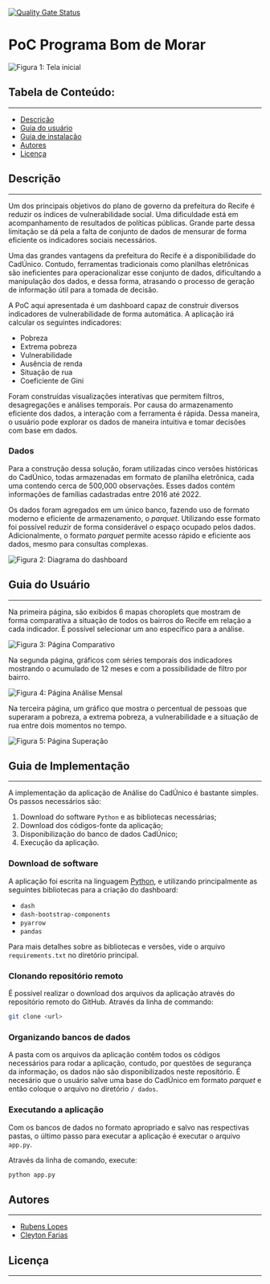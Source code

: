 [![Quality Gate Status](https://sonarcloud.io/api/project_badges/measure?project=EL-BID_analise-cadunico&metric=alert_status)](https://sonarcloud.io/summary/new_code?id=EL-BID_analise-cadunico)

# PoC Programa Bom de Morar

![Figura 1: Tela inicial](www/SCR-20221201-m5u.png)

## Tabela de Conteúdo:
---

- [Descrição](#descricao)
- [Guia do usuário](#guia-do-usuario)
- [Guia de instalação](#guia-de-instalacao)
- [Autores](#autores)
- [Licença](#licenca)

## Descrição <a name="descricao"></a>
---


Um dos principais objetivos do plano de governo da prefeitura do Recife  é reduzir os índices de vulnerabilidade social. Uma dificuldade está em acompanhamento de resultados de políticas públicas. Grande parte dessa limitação se dá pela a falta de conjunto de dados de mensurar de forma eficiente os indicadores sociais necessários.

Uma das grandes vantagens da prefeitura do Recife é a disponibilidade do CadÚnico. Contudo, ferramentas tradicionais como planilhas eletrônicas são ineficientes para operacionalizar esse conjunto de dados, dificultando a manipulação dos dados, e dessa forma, atrasando o processo de geração de informação útil para a tomada de decisão.

A PoC aqui apresentada é um dashboard capaz de construir diversos indicadores de vulnerabilidade de forma automática. A aplicação irá calcular os seguintes indicadores:

- Pobreza
- Extrema pobreza
- Vulnerabilidade
- Ausência de renda
- Situação de rua
- Coeficiente de Gini

Foram construídas visualizações interativas que permitem filtros, desagregações e análises temporais. Por causa do armazenamento eficiente dos dados, a interação com a ferramenta é rápida. Dessa maneira, o usuário pode explorar os dados de maneira intuitiva e tomar decisões com base em dados.

### Dados

Para a construção dessa solução, foram utilizadas cinco versões históricas do CadÚnico, todas armazenadas em formato de planilha eletrônica, cada uma contendo cerca de 500,000 observações. Esses dados contém informações de famílias cadastradas entre 2016 até 2022. 

Os dados foram agregados em um único banco, fazendo uso de formato moderno e eficiente de armazenamento, o *parquet*. Utilizando esse formato foi possível reduzir de forma considerável o espaço ocupado pelos dados. Adicionalmente, o formato *parquet* permite acesso rápido e eficiente aos dados, mesmo para consultas complexas.

![Figura 2: Diagrama do dashboard](www/diagrama.png)

## Guia do Usuário <a name="guia-do-usuario"> </a>
---

Na primeira página, são exibidos 6 mapas choroplets que mostram de forma comparativa a situação de todos os bairros do Recife em relação a cada indicador. É possível selecionar um ano específico para a análise.

![Figura 3: Página Comparativo](www/SCR-20221201-m5u.png)

Na segunda página, gráficos com séries temporais dos indicadores mostrando o acumulado de 12 meses e com a possibilidade de filtro por bairro.

![Figura 4: Página Análise Mensal](www/SCR-20221201-m9n.png)

Na terceira página, um gráfico que mostra o percentual de pessoas que superaram a pobreza, a extrema pobreza, a vulnerabilidade e a situação de rua entre dois momentos no tempo.

![Figura 5: Página Superação](www/SCR-20221201-m6x.png)


## Guia de Implementação  <a name="guia-do-implementacao"> </a>
---

A implementação da aplicação de Análise do CadÚnico é bastante simples. Os passos necessários são:

1. Download do software `Python` e as bibliotecas necessárias;
2. Download dos códigos-fonte da aplicação;
3. Disponibilização do banco de dados CadÚnico;
4. Execução da aplicação.

### Download de software

A aplicação foi escrita na linguagem [Python](https://www.python.org), e utilizando principalmente as seguintes bibliotecas para a criação do dashboard:

- `dash`
- `dash-bootstrap-components`
- `pyarrow`
- `pandas`

Para mais detalhes sobre as bibliotecas e versões, vide o arquivo `requirements.txt` no diretório principal.

### Clonando repositório remoto

É possível realizar o download dos arquivos da aplicação através do 
repositório remoto do GitHub. Através da linha de commando:

```sh 
git clone <url>
```

### Organizando bancos de dados

A pasta com os arquivos da aplicação contêm todos os códigos necessários para rodar a aplicação, contudo, por questões de segurança da informação, os dados não são disponibilizados neste repositório. É necesário que o usuário salve uma base do CadÚnico em formato *parquet* e então coloque o arquivo no diretório `/
dados`.

### Executando a aplicação

Com os bancos de dados no formato apropriado e salvo nas respectivas pastas,
o último passo para executar a aplicação é executar o arquivo `app.py`.

Através da linha de comando, execute:

```sh
python app.py
```


## Autores <a name="autores"></a>
---

- [Rubens Lopes](mailto:lps.rubens@gmail.com "e-mail")
- [Cleyton Farias](mailto:cleytonfarias@outlook.com "e-mail")


## Licença
---
